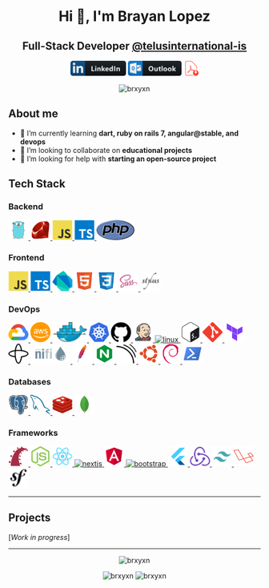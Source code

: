 <h1 align="center">Hi 👋, I'm Brayan Lopez</h1>
<h2 align="center">Full-Stack Developer <a href="https://github.com/telusinternational-is">@telusinternational-is</a></h2>

<p align="center">
<a href="https://linkedin.com/in/brxyxn" target="blank"><img src="assets/badge_linkedin.svg" alt="brxyxn" height="30"/></a>
<a href="mailto:brxyxn.corp@live.com" target="blank"><img src="assets/badge_outlook.svg" alt="brxyxn.corp@live.com" height="30"/></a>
<a href="docs/Resume.pdf" download><img src="assets/pdf_download.svg" alt="Resume.pdf" height="30"/></a>
</p>

<p align="center"> <img src="https://komarev.com/ghpvc/?username=brxyxn&color=0e75b6&style=flat" alt="brxyxn" /> </p>

## About me

- 🌱 I’m currently learning **dart, ruby on rails 7, angular@stable, and devops**
- 👯 I’m looking to collaborate on **educational projects**
- 🤝 I’m looking for help with **starting an open-source project**

## Tech Stack

### Backend

<a href="https://golang.org" target="_blank" rel="noreferrer"> <img src="assets/gopher.svg" alt="go" height="40"/> </a>
<a href="https://www.ruby-lang.org/en/" target="_blank" rel="noreferrer"> <img src="assets/ruby.svg" alt="ruby" height="40"/> </a>
<a href="https://developer.mozilla.org/en-US/docs/Web/JavaScript" target="_blank" rel="noreferrer"> <img src="assets/javascript.svg" alt="javascript" height="40"/> </a>
<a href="https://www.typescriptlang.org/" target="_blank" rel="noreferrer"> <img src="assets/typescript.svg" alt="typescript" height="40"/> </a>
<a href="https://www.php.net" target="_blank" rel="noreferrer"> <img src="assets/php.svg" alt="php" height="40"/> </a>

### Frontend

<a href="https://developer.mozilla.org/en-US/docs/Web/JavaScript" target="_blank" rel="noreferrer"> <img src="assets/javascript.svg" alt="javascript" height="40"/> </a>
<a href="https://www.typescriptlang.org/" target="_blank" rel="noreferrer"> <img src="assets/typescript.svg" alt="typescript" height="40"/> </a>
<a href="https://dart.dev" target="_blank" rel="noreferrer"> <img src="assets/dart.svg" alt="dart" height="40"/> </a>
<a href="https://developer.mozilla.org/en-US/docs/Web/HTML" target="_blank" rel="noreferrer"> <img src="assets/html.svg" alt="html" height="40"/> </a>
<a href="https://developer.mozilla.org/en-US/docs/Web/CSS" target="_blank" rel="noreferrer"> <img src="assets/css.svg" alt="css" height="40"/> </a>
<a href="https://sass-lang.com/" target="_blank" rel="noreferrer"> <img src="assets/sass.svg" alt="sass" height="40"/> </a>
<a href="https://stylus-lang.com/" target="_blank" rel="noreferrer"> <img src="assets/stylus.svg" alt="stylus" height="40"/> </a>

### DevOps

<a href="https://cloud.google.com" target="_blank" rel="noreferrer"> <img src="assets/gcp2.svg" alt="gcp" height="40"/> </a>
<a href="https://aws.amazon.com" target="_blank" rel="noreferrer"> <img src="assets/aws2.svg" alt="aws" height="40"/> </a>
<a href="https://www.docker.com/" target="_blank" rel="noreferrer"> <img src="assets/docker.svg" alt="docker" height="40"/> </a>
<a href="https://kubernetes.io" target="_blank" rel="noreferrer"> <img src="assets/kubernetes.svg" alt="kubernetes" height="40"/> </a>
<a href="" target="_blank" rel="noreferrer"> <img src="assets/github.svg" alt="github" height="40"/> </a>
<a href="https://www.jenkins.io" target="_blank" rel="noreferrer"> <img src="assets/jenkins.svg" alt="jenkins" height="40"/> </a>
<a href="https://www.linux.org/" target="_blank" rel="noreferrer"> <img src="https://cdn.jsdelivr.net/gh/devicons/devicon/icons/linux/linux-original.svg" alt="linux" height="40"/> </a>
<a href="https://www.gnu.org/software/bash/" target="_blank" rel="noreferrer"> <img src="assets/gnu_bash.svg" alt="bash" height="40"/> </a>
<a href="https://git-scm.com/" target="_blank" rel="noreferrer"> <img src="assets/git-scm.svg" alt="git" height="40"/> </a>
<a href="https://www.terraform.io/" target="_blank" rel="noreferrer"> <img src="assets/terraform.svg" alt="terraform" height="40"/> </a>
<a href="https://temporal.io/" target="_blank" rel="noreferrer"> <img src="assets/temporal.svg" alt="temporal" height="40"/> </a>
<a href="https://nifi.apache.org/" target="_blank" rel="noreferrer"> <img src="assets/apache_nifi.svg" alt="apache nifi" height="40"/> </a>
<a href="https://httpd.apache.org/" target="_blank" rel="noreferrer"> <img src="assets/apache.svg" alt="apache" height="40"/> </a>
<a href="https://www.nginx.com/" target="_blank" rel="noreferrer"> <img src="assets/nginx.svg" alt="nginx" height="40"/> </a>
<a href="" target="_blank" rel="noreferrer"> <img src="assets/sonarqube.svg" alt="sonarqube" height="40"/> </a>
<a href="https://ubuntu.com/" target="_blank" rel="noreferrer"> <img src="assets/ubuntu2.svg" alt="ubuntu" height="40"/> </a>
<a href="https://www.debian.org/" target="_blank" rel="noreferrer"> <img src="assets/debian.svg" alt="debian" height="40"/> </a>
<a href="https://learn.microsoft.com/en-us/powershell/scripting/overview?view=powershell-7.3" target="_blank" rel="noreferrer"> <img src="assets/powershell.svg" alt="powershell" height="40"/> </a>

### Databases

<a href="https://www.postgresql.org" target="_blank" rel="noreferrer"> <img src="assets/postgresql.svg" alt="postgresql" height="40"/> </a>
<a href="https://www.mysql.com/" target="_blank" rel="noreferrer"> <img src="assets/mysql1.svg" alt="mysql" height="40"/> </a>
<a href="https://redis.io" target="_blank" rel="noreferrer"> <img src="assets/redis.svg" alt="redis" height="40"/> </a>
<a href="https://www.mongodb.com/" target="_blank" rel="noreferrer"> <img src="assets/mongodb.svg" alt="mongodb" height="40"/> </a>

### Frameworks

<a href="https://rubyonrails.org" target="_blank" rel="noreferrer"> <img src="assets/ruby_on_rails.svg" alt="rails" height="40"/> </a>
<a href="https://nodejs.org" target="_blank" rel="noreferrer"> <img src="assets/nodejs2.svg" alt="nodejs" height="40"/> </a>
<a href="https://reactjs.org/" target="_blank" rel="noreferrer"> <img src="assets/reactjs.svg" alt="react" height="40"/> </a>
<a href="https://nextjs.org/" target="_blank" rel="noreferrer"> <img src="https://cdn.worldvectorlogo.com/logos/nextjs-2.svg" alt="nextjs" height="40"/> </a>
<a href="https://angular.io" target="_blank" rel="noreferrer"> <img src="assets/angular.svg" alt="angular" height="40"/> </a>
<a href="https://getbootstrap.com" target="_blank" rel="noreferrer"> <img src="https://cdn.jsdelivr.net/gh/devicons/devicon/icons/bootstrap/bootstrap-plain.svg" alt="bootstrap" height="40"/> </a>
<a href="https://flutter.dev" target="_blank" rel="noreferrer"> <img src="assets/flutter.svg" alt="flutter" height="40"/> </a>
<a href="https://redux.js.org" target="_blank" rel="noreferrer"> <img src="assets/redux.svg" alt="redux" height="40"/> </a>
<a href="https://tailwindcss.com/" target="_blank" rel="noreferrer"> <img src="assets/tailwind.svg" alt="tailwind" height="40"/> </a>
<a href="https://laravel.com/" target="_blank" rel="noreferrer"> <img src="assets/laravel.svg" alt="laravel" height="40"/> </a>
<a href="https://symfony.com/" target="_blank" rel="noreferrer"> <img src="assets/symfony.svg" alt="symfony" height="40"/> </a>

---

## Projects

[*Work in progress*]

---

<p align="center">
<img src="https://github-readme-stats.vercel.app/api/top-langs?username=brxyxn&show_icons=true&theme=dark&locale=en&layout=compact" alt="brxyxn" />
</p>

<p align="center">
<img src="https://github-readme-stats.vercel.app/api?username=brxyxn&show_icons=true&theme=dark&locale=en" alt="brxyxn" />
<img src="https://github-readme-streak-stats.herokuapp.com/?user=brxyxn&theme=dark" alt="brxyxn" />
</p>

<!-- https://cdn.jsdelivr.net/gh/devicons/devicon/icons -->
